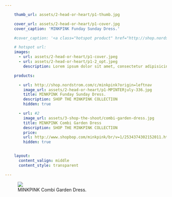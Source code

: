 ```yaml
---

    thumb_url: assets/2-head-or-heart/p1-thumb.jpg

    cover_url: assets/2-head-or-heart/p1-cover.jpg
    cover_caption: 'MINKPINK Funday Sunday Dress.'

    #cover_caption: '<a class="hotspot product" href="http://shop.nordstrom.com/c/minkpink?origin=leftnav"> MINKPINK Funday Sunday Dress.</a>'

    # hotspot url:
    images:
      - url: assets/2-head-or-heart/p1-cover.jpeg
      - url: assets/2-head-or-heart/p1-2_opt.jpeg
        description: Lorem ipsum dolor sit amet, consectetur adipisicing elit, sed do eiusmod tempor incididunt ut labore et dolore magna aliqua. Ut enim ad minim veniam, quis nostrud exercitation ullamco laboris nisi ut aliquip ex ea commodo consequat. Duis aute irure dolor in reprehenderit in voluptate velit esse cillum dolore eu fugiat nulla pariatur. Excepteur sint occaecat cupidatat non proident, sunt in culpa qui officia deserunt mollit anim id est laborum.

    products:

      - url: http://shop.nordstrom.com/c/minkpink?origin=leftnav
        image_url: assets/2-head-or-heart/p1-MPINTERjuly-336.jpg
        title: MINKPINK Funday Sunday Dress.
        description: SHOP THE MINKPINK COLLECTION
        hidden: true

      - url: #2
        image_url: assets/3-shop-the-shoot/combi-garden-dress.jpg
        title: MINKPINK Combi Garden Dress
        description: SHOP THE MINKPINK COLLECTION
        price:
        url: http://www.shopbop.com/minkpink/br/v=1/2534374302152011.htm#3
        hidden: true


    layout:
      content_valign: middle
      content_style: transparent

---
```



<figure>
  <img src="../assets/2-head-or-heart/p1-2_opt.jpeg">
  <figcaption class="inset">
    MINKPINK Combi Garden Dress.<!-- <a class="hotspot product" href="http://www.shopbop.com/minkpink/br/v=1/2534374302152011.htm#3">MINKPINK Combi Garden Dress.</a>     -->
  </figcaption>
</figure>
